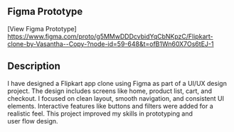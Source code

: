 ## Figma Prototype 
[View Figma Prototype]
https://www.figma.com/proto/g5MMwDDDcvbidYqCbNKpzC/Flipkart-clone-by-Vasantha--Copy-?node-id=59-648&t=ofB1Wn60X7Os6tEJ-1
## Description 
I have designed a Flipkart app clone using Figma as part of a UI/UX design project.
The design includes screens like home, product list, cart, and checkout.
I focused on clean layout, smooth navigation, and consistent UI elements.
Interactive features like buttons and filters were added for a realistic feel.
This project improved my skills in prototyping and user flow design.
